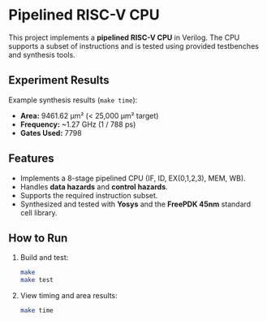 # Pipelined RISC-V CPU

This project implements a **pipelined RISC-V CPU** in Verilog.
The CPU supports a subset of instructions and is tested using provided testbenches and synthesis tools.

## Experiment Results

Example synthesis results (`make time`):

* **Area:** 9461.62 µm² (< 25,000 µm² target)
* **Frequency:** \~1.27 GHz (1 / 788 ps)
* **Gates Used:** 7798

## Features

* Implements a 8-stage pipelined CPU (IF, ID, EX(0,1,2,3), MEM, WB).
* Handles **data hazards** and **control hazards**.
* Supports the required instruction subset.
* Synthesized and tested with **Yosys** and the **FreePDK 45nm** standard cell library.

## How to Run

1. Build and test:

   ```bash
   make
   make test
   ```
2. View timing and area results:

   ```bash
   make time
   ```
